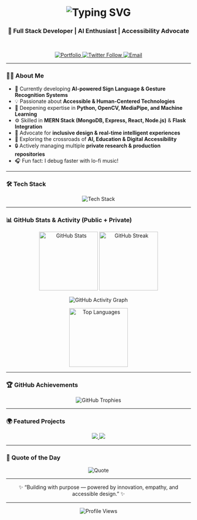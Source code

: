 <!-- 🌐 Modern GitHub Profile README for Ametepeh Edem Emmanuel -->
<h1 align="center">
  <img src="https://readme-typing-svg.herokuapp.com?font=Fira+Code&weight=600&size=28&pause=1000&color=2C96F7&center=true&vCenter=true&width=600&lines=Hi+%F0%9F%91%8B%2C+I'm+Ametepeh+Edem+Emmanuel;Full+Stack+Developer+%26+AI+Innovator;Building+Intelligent+%26+Accessible+Digital+Solutions!" alt="Typing SVG" />
</h1>

<h3 align="center">🚀 Full Stack Developer | AI Enthusiast | Accessibility Advocate</h3>

<br/>

<p align="center">
  <a href="https://ametepeh-edem-emmanuel-frontend.onrender.com/" target="_blank">
    <img src="https://img.shields.io/badge/🌐_Portfolio-0A66C2?style=for-the-badge&logo=google-chrome&logoColor=white" alt="Portfolio" />
  </a>
  <a href="https://twitter.com/edemzy" target="_blank">
    <img src="https://img.shields.io/twitter/follow/edemzy?style=for-the-badge&logo=twitter&label=Follow&color=1DA1F2" alt="Twitter Follow" />
  </a>
  <a href="mailto:edemamet18@gmail.com" target="_blank">
    <img src="https://img.shields.io/badge/📧_Email_Me-D14836?style=for-the-badge&logo=gmail&logoColor=white" alt="Email" />
  </a>
</p>

---

### 👨‍💻 About Me
- 🔭 Currently developing **AI-powered Sign Language & Gesture Recognition Systems**
- 💡 Passionate about **Accessible & Human-Centered Technologies**
- 🌱 Deepening expertise in **Python, OpenCV, MediaPipe, and Machine Learning**
- ⚙️ Skilled in **MERN Stack (MongoDB, Express, React, Node.js)** & **Flask Integration**
- 💬 Advocate for **inclusive design & real-time intelligent experiences**
- 🧠 Exploring the crossroads of **AI, Education & Digital Accessibility**
- 🔒 Actively managing multiple **private research & production repositories**
- 🎧 Fun fact: I debug faster with lo-fi music!

---

### 🛠️ Tech Stack
<p align="center">
  <img src="https://skillicons.dev/icons?i=html,css,js,ts,react,nextjs,nodejs,express,mongodb,firebase,python,flask,opencv,git,github,tailwind,figma,vscode,postman,vercel" alt="Tech Stack" />
</p>

---

### 📊 GitHub Stats & Activity (Public + Private)
<p align="center">
  <img src="https://github-readme-stats-edem-amets-projects.vercel.app/api?username=Edem-Amet&show_icons=true&include_all_commits=true&count_private=true&theme=tokyonight&hide_border=true" height="160" alt="GitHub Stats" />
  <img src="https://github-readme-streak-stats.herokuapp.com/?user=Edem-Amet&theme=tokyonight&hide_border=true" height="160" alt="GitHub Streak" />
</p>

<p align="center">
  <img src="https://github-readme-activity-graph.vercel.app/graph?username=Edem-Amet&theme=tokyo-night&bg_color=0d1117&hide_border=true" alt="GitHub Activity Graph" />
</p>

<p align="center">
  <img src="https://github-readme-stats.vercel.app/api/top-langs?username=Edem-Amet&show_icons=true&locale=en&layout=compact&theme=tokyonight&hide_border=true" height="160" alt="Top Languages" />
</p>

---

### 🏆 GitHub Achievements
<p align="center">
  <img src="https://github-profile-trophy.vercel.app/?username=Edem-Amet&theme=tokyonight&margin-w=10&margin-h=10&column=6&no-frame=true" alt="GitHub Trophies" />
</p>

---

### 🌍 Featured Projects
<p align="center">
  <a href="https://github.com/Edem-Amet/MerciLuxe-Ecommerce">
    <img src="https://github-readme-stats.vercel.app/api/pin/?username=Edem-Amet&repo=MerciLuxe-Ecommerce&theme=tokyonight&hide_border=true" />
  </a>
  <a href="https://github.com/Edem-Amet/SignLanguageAI">
    <img src="https://github-readme-stats.vercel.app/api/pin/?username=Edem-Amet&repo=SignLanguageAI&theme=tokyonight&hide_border=true" />
  </a>
</p>

---

### 🌟 Quote of the Day
<p align="center">
  <img src="https://quotes-github-readme.vercel.app/api?type=horizontal&theme=tokyonight" alt="Quote" />
</p>

---

<p align="center">✨ “Building with purpose — powered by innovation, empathy, and accessible design.” ✨</p>

---

<p align="center">
  <img src="https://komarev.com/ghpvc/?username=Edem-Amet&label=Profile+Views&color=2C96F7&style=flat" alt="Profile Views" />
</p>
